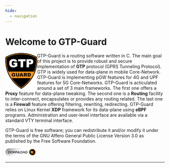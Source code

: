 ```yaml
---
hide:
  - navigation
---
```

# Welcome to GTP-Guard

<img width="20%" src="assets/logo.png" align="left"/>

GTP-Guard is a routing software written in C. The main goal of this project is to
provide robust and secure implementation of **GTP** protocol (GPRS Tunneling Protocol).
GTP is widely used for data-plane in mobile Core-Network. GTP-Guard is implementing pGW
features for 4G and UPF features for 5G Core-Networks. GTP-Guard is acticulated around a
set of 3 main frameworks. The first one offers a **Proxy** feature for data-plane tweaking.
The second one is a **Routing** facility to inter-connect, encapsulates or provides
any routing related. The last one is a **Firewall** feature offering filtering, rewriting,
redirecting. GTP-Guard relies on Linux Kernel **XDP** framework for its data-plane using
**eBPF** programs. Administration and user-level interface are available via a standard
VTY terminal interface.

GTP-Guard is free software; you can redistribute it and/or modify it under the terms
of the GNU Affero General Public License Version 3.0 as published by the Free Software Foundation.

[<img width=20% src="images/download.png">](software/gtp-guard-latest.tar.xz)

---

